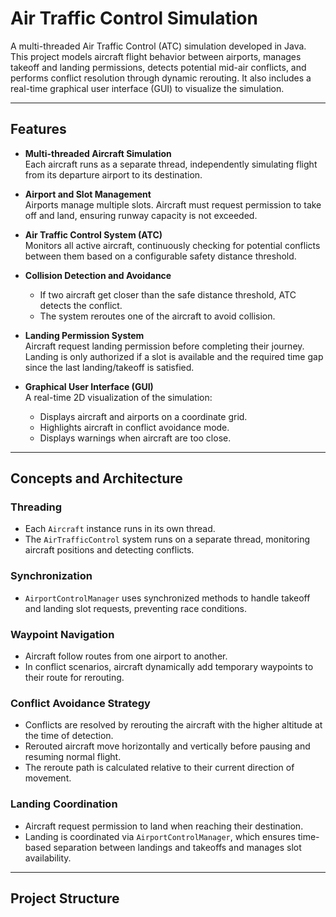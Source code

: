 # Air Traffic Control Simulation

A multi-threaded Air Traffic Control (ATC) simulation developed in Java. This project models aircraft flight behavior between airports, manages takeoff and landing permissions, detects potential mid-air conflicts, and performs conflict resolution through dynamic rerouting. It also includes a real-time graphical user interface (GUI) to visualize the simulation.

---

## Features

- **Multi-threaded Aircraft Simulation**  
  Each aircraft runs as a separate thread, independently simulating flight from its departure airport to its destination.

- **Airport and Slot Management**  
  Airports manage multiple slots. Aircraft must request permission to take off and land, ensuring runway capacity is not exceeded.

- **Air Traffic Control System (ATC)**  
  Monitors all active aircraft, continuously checking for potential conflicts between them based on a configurable safety distance threshold.

- **Collision Detection and Avoidance**  
  - If two aircraft get closer than the safe distance threshold, ATC detects the conflict.
  - The system reroutes one of the aircraft to avoid collision.

- **Landing Permission System**  
  Aircraft request landing permission before completing their journey. Landing is only authorized if a slot is available and the required time gap since the last landing/takeoff is satisfied.

- **Graphical User Interface (GUI)**  
  A real-time 2D visualization of the simulation:
  - Displays aircraft and airports on a coordinate grid.
  - Highlights aircraft in conflict avoidance mode.
  - Displays warnings when aircraft are too close.

---

## Concepts and Architecture

### Threading
- Each `Aircraft` instance runs in its own thread.
- The `AirTrafficControl` system runs on a separate thread, monitoring aircraft positions and detecting conflicts.

### Synchronization
- `AirportControlManager` uses synchronized methods to handle takeoff and landing slot requests, preventing race conditions.

### Waypoint Navigation
- Aircraft follow routes from one airport to another.
- In conflict scenarios, aircraft dynamically add temporary waypoints to their route for rerouting.

### Conflict Avoidance Strategy
- Conflicts are resolved by rerouting the aircraft with the higher altitude at the time of detection.
- Rerouted aircraft move horizontally and vertically before pausing and resuming normal flight.
- The reroute path is calculated relative to their current direction of movement.

### Landing Coordination
- Aircraft request permission to land when reaching their destination.
- Landing is coordinated via `AirportControlManager`, which ensures time-based separation between landings and takeoffs and manages slot availability.

---

## Project Structure

